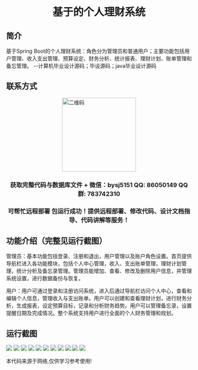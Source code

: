 <p><h1 align="center">基于的个人理财系统</h1></p>

## 简介
基于Spring Boot的个人理财系统：角色分为管理员和普通用户；主要功能包括用户管理、收入支出管理、预算设定、财务分析、统计报表、理财计划、账单管理和备忘管理。    --计算机毕业设计源码；毕设源码；java毕业设计源码


## 联系方式
<img src="https://bs-1329754181.cos.ap-shanghai.myqcloud.com/wx.jpg" alt="二维码" style="display: block; margin: 0 auto;" width="200px">
<p><h3 align="center">获取完整代码与数据库文件 + 微信：bysj5151 QQ: 86050149 QQ群: 783742310</h3></p>
<p><h3 align="center">可帮忙远程部署 包运行成功！提供远程部署、修改代码、设计文档指导、代码讲解等服务！</h3></p>

## 功能介绍（完整见运行截图）
管理员：基本功能包括登录、注册和退出，用户管理以及账户角色设置。首页提供导航栏进入各功能模块，包括个人中心管理，收入、支出账单管理，理财计划管理，统计分析及备忘录管理。管理员能增加、查看、修改及删除用户信息，并管理系统设置，进行数据备份与恢复。

用户：用户可通过登录和注册访问系统，进入后通过导航栏访问个人中心，查看和编辑个人信息，管理收入与支出账单。用户可以创建和查看理财计划，进行财务分析，生成报表，设定预算目标，记录和分析财务趋势。用户可以管理备忘录，设置提醒日期及完成情况。整个系统支持用户进行全面的个人财务管理和规划。


## 运行截图
![](https://bs-1329754181.cos.ap-shanghai.myqcloud.com/spring/personalFinanceSystem/img/001.jpg)
![](https://bs-1329754181.cos.ap-shanghai.myqcloud.com/spring/personalFinanceSystem/img/002.jpg)
![](https://bs-1329754181.cos.ap-shanghai.myqcloud.com/spring/personalFinanceSystem/img/003.jpg)
![](https://bs-1329754181.cos.ap-shanghai.myqcloud.com/spring/personalFinanceSystem/img/004.jpg)
![](https://bs-1329754181.cos.ap-shanghai.myqcloud.com/spring/personalFinanceSystem/img/005.jpg)
![](https://bs-1329754181.cos.ap-shanghai.myqcloud.com/spring/personalFinanceSystem/img/006.jpg)
![](https://bs-1329754181.cos.ap-shanghai.myqcloud.com/spring/personalFinanceSystem/img/007.jpg)
![](https://bs-1329754181.cos.ap-shanghai.myqcloud.com/spring/personalFinanceSystem/img/008.jpg)
![](https://bs-1329754181.cos.ap-shanghai.myqcloud.com/spring/personalFinanceSystem/img/009.jpg)
![](https://bs-1329754181.cos.ap-shanghai.myqcloud.com/spring/personalFinanceSystem/img/010.jpg)
![](https://bs-1329754181.cos.ap-shanghai.myqcloud.com/spring/personalFinanceSystem/img/011.jpg)

<p>本代码来源于网络,仅供学习参考使用!</p>
